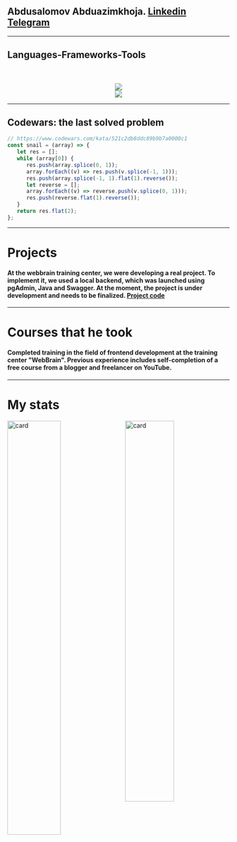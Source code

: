 ## Abdusalomov Abduazimkhoja. [Linkedin](https://www.linkedin.com/in/abduazimkhoja-abdusalomov-a16484279/) [Telegram](https://t.me/Abdulazimkhoja)

---

## Languages-Frameworks-Tools

<br>
<br>

<div align="center">
    <img src="https://skillicons.dev/icons?i=html,css,sass,js,react,styledcomponents,ts,)](https://skillicons.dev" />
    <br>
    <img src="https://skillicons.dev/icons?i=figma,photoshop,illustrator,git,gulp,vscode,github,netlify,postgres," />
</div>

---
##  Codewars: the last solved problem

<!-- [![](https://www.codewars.com/users/Abduazimkhoja/badges/large)](https://www.codewars.com/users/Abduazimkhoja) -->

```javascript
// https://www.codewars.com/kata/521c2db8ddc89b9b7a0000c1
const snail = (array) => {
   let res = [];
   while (array[0]) {
      res.push(array.splice(0, 1));
      array.forEach((v) => res.push(v.splice(-1, 1)));
      res.push(array.splice(-1, 1).flat(1).reverse());
      let reverse = [];
      array.forEach((v) => reverse.push(v.splice(0, 1)));
      res.push(reverse.flat(1).reverse());
   }
   return res.flat(2);
};
```

---

# Projects

#### At the webbrain training center, we were developing a real project. To implement it, we used a local backend, which was launched using pgAdmin, Java and Swagger. At the moment, the project is under development and needs to be finalized. [Project code](https://github.com/Abduazimkhoja/Houzing-full)

---

# Courses that he took

#### Completed training in the field of frontend development at the training center "WebBrain". Previous experience includes self-completion of a free course from a blogger and freelancer on YouTube.

---

# My stats
<div>
   <img alt="card" src="http://github-readme-streak-stats.herokuapp.com?user=abduazimkhoja&hide_border=%D0%9B%D0%9E%D0%96%D0%AC" width = "49%"/>
   <img align = "right" alt="card" src="https://github-readme-stats.vercel.app/api?username=abduazimkhoja&show_icons=true" width = "47%"/>
</div>